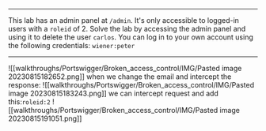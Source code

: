 ***
This lab has an admin panel at `/admin`. It's only accessible to logged-in users with a `roleid` of 2.
Solve the lab by accessing the admin panel and using it to delete the user `carlos`.
You can log in to your own account using the following credentials: `wiener:peter`
***
![[walkthroughs/Portswigger/Broken_access_control/IMG/Pasted image 20230815182652.png]]
when we change the email and intercept the response:
![[walkthroughs/Portswigger/Broken_access_control/IMG/Pasted image 20230815183243.png]]
we can intercept request and add this:`roleid:2`
![[walkthroughs/Portswigger/Broken_access_control/IMG/Pasted image 20230815191051.png]]
